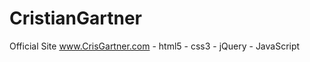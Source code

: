 CristianGartner
===============

Official Site www.CrisGartner.com - html5 - css3 - jQuery - JavaScript
